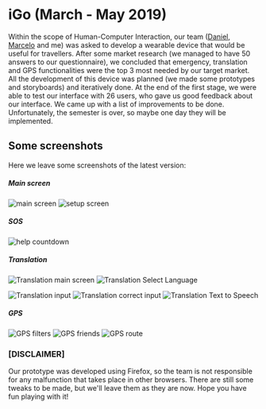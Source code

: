# iGo (March - May 2019)

Within the scope of Human-Computer Interaction, our team ([Daniel](https://github.com/Beu-Wolf), [Marcelo](https://github.com/tosmarcel) and me) was asked to develop a wearable device that would be useful for travellers. After some market research (we managed to have 50 answers to our questionnaire), we concluded that emergency, translation and GPS functionalities were the top 3 most needed by our target market.
All the development of this device was planned (we made some prototypes and storyboards) and iteratively done. At the end of the first stage, we were able to test our interface with 26 users, who gave us good feedback about our interface. We came up with a list of improvements to be done. Unfortunately, the semester is over, so maybe one day they will be implemented.

## Some screenshots
Here we leave some screenshots of the latest version:

##### Main screen
![main screen](https://github.com/afonsocrg/portfolio/blob/master/iGo/screenshots/iGo_main.png) ![setup screen](https://github.com/afonsocrg/portfolio/blob/master/iGo/screenshots/iGo_setup.png)

##### SOS
![help countdown](https://github.com/afonsocrg/portfolio/blob/master/iGo/screenshots/sos_countdown.png)

##### Translation
![Translation main screen](https://github.com/afonsocrg/portfolio/blob/master/iGo/screenshots/translate_main.png) ![Translation Select Language](https://github.com/afonsocrg/portfolio/blob/master/iGo/screenshots/translate_selectLanguage.png)

![Translation input](https://github.com/afonsocrg/portfolio/blob/master/iGo/screenshots/translate_text.png) ![Translation correct input](https://github.com/afonsocrg/portfolio/blob/master/iGo/screenshots/translate_correction.png) ![Translation Text to Speech](https://github.com/afonsocrg/portfolio/blob/master/iGo/screenshots/translate_TTS.png)

##### GPS
![GPS filters](https://github.com/afonsocrg/portfolio/blob/master/iGo/screenshots/gps_filter.png) ![GPS friends](https://github.com/afonsocrg/portfolio/blob/master/iGo/screenshots/gps_friends.png) ![GPS route](https://github.com/afonsocrg/portfolio/blob/master/iGo/screenshots/gps_route.png)





### [DISCLAIMER]
Our prototype was developed using Firefox, so the team is not responsible for any malfunction that takes place in other browsers. There are still some tweaks to be made, but we'll leave them as they are now. Hope you have fun playing with it!
